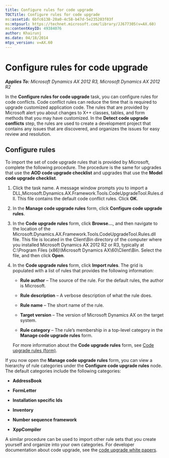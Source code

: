 ```yaml
---
title: Configure rules for code upgrade
TOCTitle: Configure rules for code upgrade
ms:assetid: 6bfc6138-20a0-4c58-b47d-5e235203f03f
ms:mtpsurl: https://technet.microsoft.com/library/JJ677305(v=AX.60)
ms:contentKeyID: 49384076
author: Khairunj
ms.date: 04/18/2014
mtps_version: v=AX.60
---
```


# Configure rules for code upgrade 


_**Applies To:** Microsoft Dynamics AX 2012 R3, Microsoft Dynamics AX 2012 R2_

In the **Configure rules for code upgrade** task, you can configure rules for code conflicts. Code conflict rules can reduce the time that is required to upgrade customized application code. The rules that are provided by Microsoft alert you about changes to X++ classes, tables, and form methods that you may have customized. In the **Detect code upgrade conflicts** step, the rules are used to create a development project that contains any issues that are discovered, and organizes the issues for easy review and resolution.

## Configure rules

To import the set of code upgrade rules that is provided by Microsoft, complete the following procedure. The procedure is the same for upgrades that use the **AOD code upgrade checklist** and upgrades that use the **Model code upgrade checklist**.

1.  Click the task name. A message window prompts you to import a DLL,Microsoft.Dynamics.AX.Framework.Tools.CodeUpgradeTool.Rules.dll. This file contains the default code conflict rules. Click **OK**.

2.  In the **Manage code upgrade rules** form, click **Configure code upgrade rules**.

3.  In the **Code upgrade rules** form, click **Browse...**, and then navigate to the location of the Microsoft.Dynamics.AX.Framework.Tools.CodeUpgradeTool.Rules.dll file. This file is located in the Client\\Bin directory of the computer where you installed Microsoft Dynamics AX 2012 R2 or R3, typically at C:\\Program Files (x86)\\Microsoft Dynamics AX\\60\\Client\\Bin. Select the file, and then click **Open**.

4.  In the **Code upgrade rules** form, click **Import rules**. The grid is populated with a list of rules that provides the following information:
    
      - **Rule author** – The source of the rule. For the default rules, the author is Microsoft.
    
      - **Rule description** – A verbose description of what the rule does.
    
      - **Rule name** – The short name of the rule.
    
      - **Target version** – The version of Microsoft Dynamics AX on the target system.
    
      - **Rule category** – The rule’s membership in a top-level category in the **Manage code upgrade rules** form.
    
    For more information about the **Code upgrade rules** form, see [Code upgrade rules (form)](https://technet.microsoft.com/library/jj677374\(v=ax.60\)).

If you now open the **Manage code upgrade rules** form, you can view a hierarchy of rule categories under the **Configure code upgrade rules** node. The default categories include the following categories:

  - **AddressBook**

  - **FormLetter**

  - **Installation specific Ids**

  - **Inventory**

  - **Number sequence framework**

  - **XppCompiler**

A similar procedure can be used to import other rule sets that you create yourself and organize into your own categories. For developer documentation about code upgrade, see the [code upgrade white papers](https://go.microsoft.com/fwlink/?linkid=215083).

  


